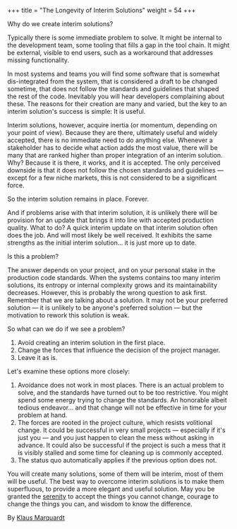 +++
title = "The Longevity of Interim Solutions"
weight = 54
+++

Why do we create interim solutions?

Typically there is some immediate problem to solve. It might be internal to the development team, some tooling that fills a gap in the tool chain. It might be external, visible to end users, such as a workaround that addresses missing functionality.

In most systems and teams you will find some software that is somewhat dis-integrated from the system, that is considered a draft to be changed sometime, that does not follow the standards and guidelines that shaped the rest of the code. Inevitably you will hear developers complaining about these. The reasons for their creation are many and varied, but the key to an interim solution's success is simple: It is useful.

Interim solutions, however, acquire inertia (or momentum, depending on your point of view). Because they are there, ultimately useful and widely accepted, there is no immediate need to do anything else. Whenever a stakeholder has to decide what action adds the most value, there will be many that are ranked higher than proper integration of an interim solution. Why? Because it is there, it works, and it is accepted. The only perceived downside is that it does not follow the chosen standards and guidelines — except for a few niche markets, this is not considered to be a significant force.

So the interim solution remains in place. Forever.

And if problems arise with that interim solution, it is unlikely there will be provision for an update that brings it into line with accepted production quality. What to do? A quick interim update on that interim solution often does the job. And will most likely be well received. It exhibits the same strengths as the initial interim solution... it is just more up to date.

Is this a problem?

The answer depends on your project, and on your personal stake in the production code standards. When the systems contains too many interim solutions, its entropy or internal complexity grows and its maintainability decreases. However, this is probably the wrong question to ask first. Remember that we are talking about a solution. It may not be your preferred solution — it is unlikely to be anyone's preferred solution — but the motivation to rework this solution is weak.

So what can we do if we see a problem?

1. Avoid creating an interim solution in the first place.
2. Change the forces that influence the decision of the project manager.
3. Leave it as is.

Let's examine these options more closely:

1. Avoidance does not work in most places. There is an actual problem to solve, and the standards have turned out to be too restrictive. You might spend some energy trying to change the standards. An honorable albeit tedious endeavor... and that change will not be effective in time for your problem at hand.
2. The forces are rooted in the project culture, which resists volitional change. It could be successful in very small projects — especially if it's just you — and you just happen to clean the mess without asking in advance. It could also be successful if the project is such a mess that it is visibly stalled and some time for cleaning up is commonly accepted.
3. The status quo automatically applies if the previous option does not.

You will create many solutions, some of them will be interim, most of them will be useful. The best way to overcome interim solutions is to make them superfluous, to provide a more elegant and useful solution. May you be granted the [serenity](http://en.wikipedia.org/wiki/Serenity_prayer) to accept the things you cannot change, courage to change the things you can, and wisdom to know the difference.

By [Klaus Marquardt](http://programmer.97things.oreilly.com/wiki/index.php/Klaus_Marquardt)
